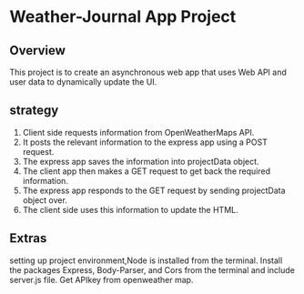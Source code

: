 # Weather-Journal App Project


## Overview
This project is to create an asynchronous web app that uses Web API and user data to dynamically update the UI. 

## strategy
1.	Client side requests information from OpenWeatherMaps API.
2.	It posts the relevant information to the express app using a POST request.
3.	The express app saves the information into projectData object.
4.	The client app then makes a GET request to get back the required information.
5.	The express app responds to the GET request by sending projectData object over.
6.	The client side uses this information to update the HTML.


## Extras
setting up project environment,Node is installed from the terminal. Install the packages Express, Body-Parser, and Cors from the terminal and include server.js file. Get APIkey from openweather map. 
